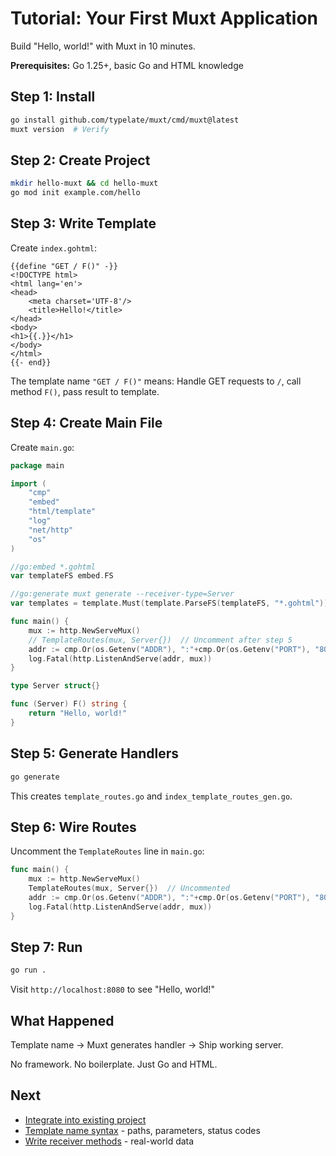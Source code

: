 # Tutorial: Your First Muxt Application

Build "Hello, world!" with Muxt in 10 minutes.

**Prerequisites:** Go 1.25+, basic Go and HTML knowledge

## Step 1: Install

```bash
go install github.com/typelate/muxt/cmd/muxt@latest
muxt version  # Verify
```

## Step 2: Create Project

```bash
mkdir hello-muxt && cd hello-muxt
go mod init example.com/hello
```

## Step 3: Write Template

Create `index.gohtml`:

```gotemplate
{{define "GET / F()" -}}
<!DOCTYPE html>
<html lang='en'>
<head>
    <meta charset='UTF-8'/>
    <title>Hello!</title>
</head>
<body>
<h1>{{.}}</h1>
</body>
</html>
{{- end}}
```

The template name `"GET / F()"` means: Handle GET requests to `/`, call method `F()`, pass result to template.

## Step 4: Create Main File

Create `main.go`:

```go
package main

import (
	"cmp"
	"embed"
	"html/template"
	"log"
	"net/http"
	"os"
)

//go:embed *.gohtml
var templateFS embed.FS

//go:generate muxt generate --receiver-type=Server
var templates = template.Must(template.ParseFS(templateFS, "*.gohtml"))

func main() {
	mux := http.NewServeMux()
	// TemplateRoutes(mux, Server{})  // Uncomment after step 5
	addr := cmp.Or(os.Getenv("ADDR"), ":"+cmp.Or(os.Getenv("PORT"), "8080"))
	log.Fatal(http.ListenAndServe(addr, mux))
}

type Server struct{}

func (Server) F() string {
	return "Hello, world!"
}
```

## Step 5: Generate Handlers

```bash
go generate
```

This creates `template_routes.go` and `index_template_routes_gen.go`.

## Step 6: Wire Routes

Uncomment the `TemplateRoutes` line in `main.go`:

```go
func main() {
	mux := http.NewServeMux()
	TemplateRoutes(mux, Server{})  // Uncommented
	addr := cmp.Or(os.Getenv("ADDR"), ":"+cmp.Or(os.Getenv("PORT"), "8080"))
	log.Fatal(http.ListenAndServe(addr, mux))
}
```

## Step 7: Run

```bash
go run .
```

Visit `http://localhost:8080` to see "Hello, world!"

## What Happened

Template name → Muxt generates handler → Ship working server.

No framework. No boilerplate. Just Go and HTML.

## Next

- [Integrate into existing project](../how-to/integrate-existing-project.md)
- [Template name syntax](../reference/template-names.md) - paths, parameters, status codes
- [Write receiver methods](../how-to/write-receiver-methods.md) - real-world data